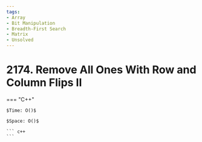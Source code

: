 ```yaml
---
tags:
- Array
- Bit Manipulation
- Breadth-First Search
- Matrix
- Unsolved
---
```



# 2174. Remove All Ones With Row and Column Flips II

=== "C++"

    $Time: O()$

    $Space: O()$

    ``` c++
    ```